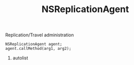 ﻿---
uid: crmscript_ref_NSReplicationAgent
title: NSReplicationAgent
intellisense: Void.NSReplicationAgent
keywords: NSReplicationAgent
so.topic: reference
---

Replication/Travel administration

```crmscript
NSReplicationAgent agent;
agent.callMethod(arg1, arg2);
```

1. autolist

